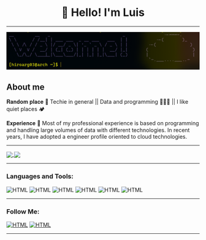 <h1 align="center">👋 Hello! I'm Luis </h1>

___

<img src=images\terminal.png>

## About me

𝐑𝐚𝐧𝐝𝐨𝐦 𝐩𝐥𝐚𝐜𝐞 🤔 Techie in general || Data and programming 🧑🏻‍💻 || I like quiet places 🏕️

𝐄𝐱𝐩𝐞𝐫𝐢𝐞𝐧𝐜𝐞 🎯 Most of my professional experience is based on programming and handling large volumes of data with different technologies. In recent years, I have adopted a engineer profile oriented to cloud technologies.

___


<a href="https://github.com/Luisarg03/github-readme-stats">
  <img height=200 align="center" src="https://github-readme-stats.vercel.app/api?username=Luisarg03&show_icons=true&theme=tokyonight" />
</a>
<a href="https://github.com/Luisarg03/convoychat">
  <img height=200 align="center" src="https://github-readme-stats.vercel.app/api/top-langs/?username=Luisarg03&layout=compact&hide=javascript,html,css,jupyter%20notebook&langs_count=5&theme=tokyonight&card_width=280"/>

</a>

___

### **Languages and Tools:**

![HTML](https://img.shields.io/badge/-AWS-070404?style=for-the-badge&logo=amazon) ![HTML](https://img.shields.io/badge/-Python-070404?style=for-the-badge&logo=python) ![HTML](https://img.shields.io/badge/-Docker-070404?style=for-the-badge&logo=Docker) ![HTML](https://img.shields.io/badge/-Bash-070404?style=for-the-badge&logo=GNU%20Bash) ![HTML](https://img.shields.io/badge/-Database-070404?style=for-the-badge&logo=sqlite) ![HTML](https://img.shields.io/badge/-IAC-070404?style=for-the-badge&logo=terraform)



___

### Follow Me:
 
[![HTML](https://img.shields.io/badge/LinkedIn-070404?logo=linkedin&logoColor=white&style=for-the-badge)](https://www.linkedin.com/in/luisarg03/) [![HTML](https://img.shields.io/badge/GitHub-070404?logo=github&logoColor=white&style=for-the-badge)](https://github.com/Luisarg03)

___